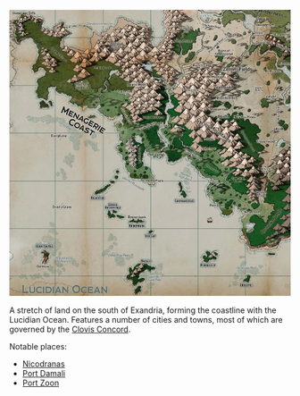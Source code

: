 ![menagerie-coast.png](../../0.%20Assets/Locations/menagerie-coast.png)

A stretch of land on the south of Exandria, forming the coastline with the Lucidian Ocean. Features a number of cities and towns, most of which are governed by the [Clovis Concord](../../3.%20Factions/Clovis%20Concord.md).

Notable places:

* [Nicodranas](Nicodranas.md)
* [Port Damali](Port%20Damali.md)
* [Port Zoon](Port%20Zoon.md)
